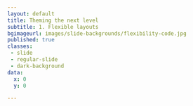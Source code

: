 ```yaml
---
layout: default
title: Theming the next level
subtitle: 1. Flexible layouts
bgimageurl: images/slide-backgrounds/flexibility-code.jpg
published: true
classes:
 - slide
 - regular-slide
 - dark-background
data:
  x: 0
  y: 0

---
```


